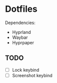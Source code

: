 # Dotfiles

Dependencies:
- Hyprland
- Waybar
- Hyprpaper

## TODO
- [ ] Lock keybind
- [ ] Screenshot keybind
